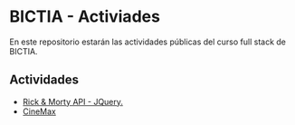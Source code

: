 # BICTIA - Activiades

En este repositorio estarán las actividades públicas del curso full stack de BICTIA.

## Actividades
* [Rick & Morty API - JQuery.](https://ofaaoficial.github.io/bictia-entregables/Rick&Morty%20-%20JQuery%20API/)
* [CineMax](https://ofaaoficial.github.io/bictia-entregables/CineMax/)
